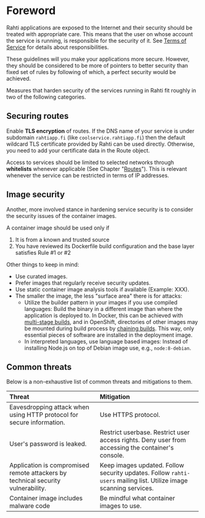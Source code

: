 # Foreword

Rahti applications are exposed to the Internet and
their security should be treated with appropriate care. This means
that the user on whose account the service is running, is
responsible for the security of it. See [Terms of Service]() for details about
responsibilities.

These guidelines will you make your applications more secure.
However, they should be considered to be more of pointers to better security
than fixed set of rules by following of which, a perfect security would be
achieved.

Measures that harden security of the services running in Rahti fit roughly
in two of the following categories.

## Securing routes

Enable **TLS encryption** of routes. If the DNS name of your service is under
subdomain `rahtiapp.fi` (like `coolservice.rahtiapp.fi`) then the default
wildcard TLS certificate provided by Rahti can be used directly. Otherwise,
you need to add your certificate data in the Route object.

Access to services should be limited to selected networks through **whitelists** whenever applicable (See
Chapter "[Routes](../tutorials/elemental_tutorial#routes)"). This is relevant
whenever the service can be restricted in terms of IP addresses.

## Image security

Another, more involved stance in hardening service security is to consider the
security issues of the container images.

A container image should be used only if

1. It is from a known and trusted source
2. You have reviewed its Dockerfile build configuration and the base layer
    satisfies Rule #1 or #2

Other things to keep in mind:

* Use curated images.
* Prefer images that regularly receive security updates.
* Use static container image analysis tools if available (Example: XXX).
* The smaller the image, the less "surface area" there is for attacks:
  * Utilize the builder pattern in your images if you use compiled languages:
    Build the binary in a different image than where the application is
    deployed to. In Docker, this can be achieved with
    [multi-stage builds](https://docs.docker.com/develop/develop-images/multistage-build/),
    and in OpenShift, directories of other images may be mounted during build process by
    [chaining builds](https://docs.okd.io/3.11/dev_guide/builds/advanced_build_operations.html#dev-guide-chaining-builds).
    This way, only essential pieces of software are installed in the
    deployment image.
  * In interpreted languages, use language based images: Instead of
    installing Node.js on top of Debian image use, e.g., `node:8-debian`.

## Common threats

Below is a non-exhaustive list of common threats and mitigations to them.

| Threat | Mitigation |
|:-------|:-----------|
| Eavesdropping attack when using HTTP protocol for secure information. | Use HTTPS protocol. |
| User's password is leaked. | Restrict userbase. Restrict user access rights. Deny user from accessing the container's console. |
| Application is compromised remote attackers by technical security vulnerability. | Keep images updated. Follow security updates. Follow `rahti-users` mailing list. Utilize image scanning services. |
| Container image includes malware code | Be mindful what container images to use. |
